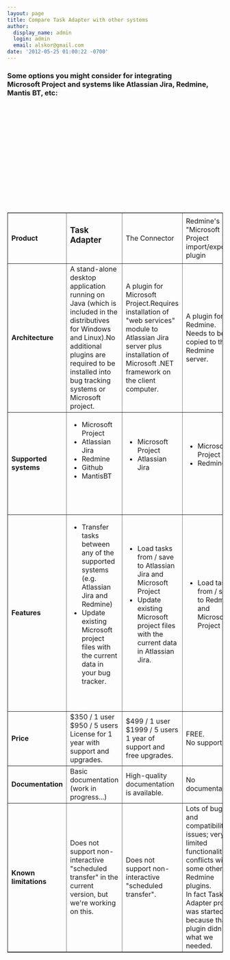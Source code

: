 ```yaml
---
layout: page
title: Compare Task Adapter with other systems
author:
  display_name: admin
  login: admin
  email: alskor@gmail.com
date: '2012-05-25 01:00:22 -0700'
---
```


<h3>Some options you might consider for integrating<br />
Microsoft Project and systems like Atlassian Jira, Redmine, Mantis BT, etc:</h3></p>
<table border="1" cellspacing="1" cellpadding="8">
<tbody>
<tr>
<td><strong>Product</strong></td></p>
<td>
<h3>Task Adapter</h3><br />
</td></p>
<td>The Connector</td></p>
<td>Redmine's "Microsoft Project import/export" plugin</td><br />
</tr></p>
<tr>
<td><strong>Architecture</strong></td></p>
<td>A stand-alone desktop application running on Java (which is included in the distributives for Windows and Linux).No additional plugins are required to be installed into bug tracking systems or Microsoft project.</td></p>
<td>A plugin for Microsoft Project.Requires installation of "web services" module to Atlassian Jira server plus installation of Microsoft .NET framework on the client computer.</td></p>
<td>A plugin for Redmine. Needs to be copied to the Redmine server.</td><br />
</tr></p>
<tr>
<td><strong>Supported systems</strong></td></p>
<td>
<ul>
<li>Microsoft Project</li>
<li>Atlassian Jira</li>
<li>Redmine</li>
<li>Github</li>
<li>MantisBT</li><br />
</ul><br />
&nbsp;</td></p>
<td>
<ul>
<li>Microsoft Project</li>
<li>Atlassian Jira</li><br />
</ul><br />
</td></p>
<td>
<ul>
<li>Microsoft Project</li>
<li>Redmine</li><br />
</ul><br />
</td><br />
</tr></p>
<tr>
<td><strong>Features</strong></td></p>
<td>
<ul>
<li>Transfer tasks between any of the supported systems (e.g. Atlassian Jira and Redmine)</li>
<li>Update existing Microsoft project files with the current data in your bug tracker.</li><br />
</ul><br />
</td></p>
<td>
<ul>
<li>Load tasks from / save to Atlassian Jira and Microsoft Project</li>
<li>Update existing Microsoft project files with the current data in Atlassian Jira.</li><br />
</ul><br />
</td></p>
<td>
<ul>
<li>Load tasks from / save to Redmine and Microsoft Project</li><br />
</ul><br />
</td><br />
</tr></p>
<tr>
<td><strong>Price</strong></td></p>
<td>$350 / 1 user<br />
$950 / 5 users<br />
License for 1 year with support and upgrades.</td></p>
<td>$499 / 1 user<br />
$1999 / 5 users<br />
1 year of support and free upgrades.</td></p>
<td>FREE.<br />
No support.</td><br />
</tr></p>
<tr>
<td><strong>Documentation</strong></td></p>
<td>Basic documentation (work in progress...)</td></p>
<td>High-quality documentation is available.</td></p>
<td>No documentation.</td><br />
</tr></p>
<tr>
<td><strong>Known limitations</strong></td></p>
<td>Does not support non-interactive "scheduled transfer" in the current version, but we're working on this.</td></p>
<td>Does not support non-interactive "scheduled transfer".</td></p>
<td>Lots of bugs and compatibility issues; very limited functionality; conflicts with some other Redmine plugins.<br />
In fact Task Adapter project was started because that plugin didn't do what we needed.</td><br />
</tr><br />
</tbody><br />
</table><br />
&nbsp;</p>
